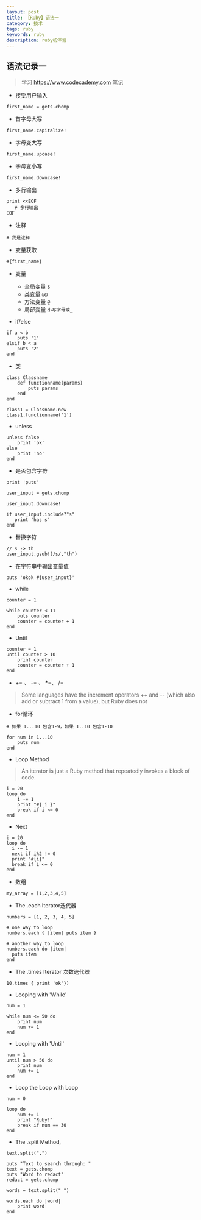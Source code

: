 ```yaml
---
layout: post
title: 【Ruby】语法一
category: 技术
tags: ruby
keywords: ruby
description: ruby初体验
---
```


## 语法记录一

> 学习 https://www.codecademy.com 笔记

* 接受用户输入

```
first_name = gets.chomp
```

* 首字母大写

```
first_name.capitalize!
```

* 字母变大写

```
first_name.upcase!
```

* 字母变小写

```
first_name.downcase!
```

* 多行输出

```
print <<EOF
   # 多行输出
EOF
```
* 注释

```
# 我是注释
```

* 变量获取

```
#{first_name}
```

* 变量
  * 全局变量 `$`
  * 类变量 `@@`
  * 方法变量 `@`
  * 局部变量 `小写字母或_`

* if/else

```
if a < b
    puts '1'
elsif b < a
    puts '2'
end        
```  

* 类

```
class Classname
    def functionname(params)
        puts params
    end
end

class1 = Classname.new
class1.functionname('1')
```

* unless

```
unless false
    print 'ok'
else
    print 'no'
end        
```

* 是否包含字符

```
print 'puts'

user_input = gets.chomp

user_input.downcase!

if user_input.include?"s"
   print 'has s'
end
```

* 替换字符

```
// s -> th
user_input.gsub!(/s/,"th")
```

* 在字符串中输出变量值

```
puts 'okok #{user_input}'
```

* while

```
counter = 1

while counter < 11
    puts counter
    counter = counter + 1
end

```

* Until

```
counter = 1
until counter > 10
    print counter
    counter = counter + 1
end    

```

* += 、 -= 、 *=、 /=

> Some languages have the increment operators ++ and -- (which also add or subtract 1 from a value), but Ruby does not

* for循环

```
# 如果 1...10 包含1-9，如果 1..10 包含1-10

for num in 1...10
    puts num
end    
```

*  Loop Method

> An iterator is just a Ruby method that repeatedly invokes a block of code. 

```
i = 20
loop do
    i -= 1
    print "#{ i }"
    break if i <= 0
end    
```

* Next

```
i = 20
loop do
  i -= 1
  next if i%2 != 0
  print "#{i}"
  break if i <= 0
end
```

* 数组

```
my_array = [1,2,3,4,5]
```

* The .each Iterator迭代器

```
numbers = [1, 2, 3, 4, 5]

# one way to loop
numbers.each { |item| puts item }

# another way to loop
numbers.each do |item|
  puts item
end
```

* The .times Iterator 次数迭代器

```
10.times { print 'ok'})
```

* Looping with 'While'

```
num = 1

while num <= 50 do
    print num
    num += 1
end    
```

* Looping with 'Until'

```
num = 1
until num > 50 do
    print num
    num += 1
end    
```

* Loop the Loop with Loop

```
num = 0

loop do
    num += 1
    print "Ruby!"
    break if num == 30
end    

```

* The .split Method,

```
text.split(",")

puts "Text to search through: "
text = gets.chomp
puts "Word to redact"
redact = gets.chomp

words = text.split(" ")

words.each do |word|
    print word
end

```






